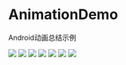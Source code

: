 # AnimationDemo
Android动画总结示例

![](https://github.com/liuqiangit/AnimationDemo/tree/master/gif/0.png)
![](https://github.com/liuqiangit/AnimationDemo/tree/master/gif/1.png)
![](https://github.com/liuqiangit/AnimationDemo/tree/master/gif/2.png)
![](https://github.com/liuqiangit/AnimationDemo/tree/master/gif/3.png)
![](https://github.com/liuqiangit/AnimationDemo/tree/master/gif/4.png)
![](https://github.com/liuqiangit/AnimationDemo/tree/master/gif/5.png)
![](https://github.com/liuqiangit/AnimationDemo/tree/master/gif/6.png)



